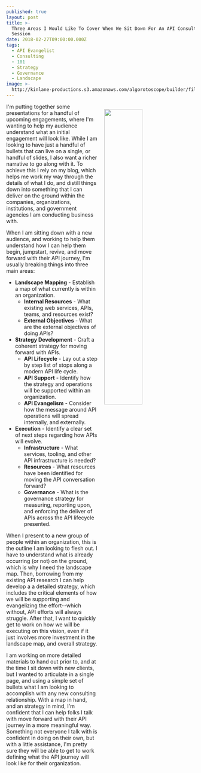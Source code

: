 ```yaml
---
published: true
layout: post
title: >-
  Three Areas I Would Like To Cover When We Sit Down For An API Consulting
  Session
date: 2018-02-27T09:00:00.000Z
tags:
  - API Evangelist
  - Consulting
  - 101
  - Strategy
  - Governance
  - Landscape
image: >-
  http://kinlane-productions.s3.amazonaws.com/algorotoscope/builder/filtered/68_146_800_500_0_max_0_-1_-1.jpg
---
```

<p><img src="http://kinlane-productions.s3.amazonaws.com/algorotoscope/builder/filtered/68_146_800_500_0_max_0_-1_-1.jpg" align="right" width="45%" style="padding: 15px;" /></p>I'm putting together some presentations for a handful of upcoming engagements, where I'm wanting to help my audience understand what an initial engagement will look like. While I am looking to have just a handful of bullets that can live on a single, or handful of slides, I also want a richer narrative to go along with it. To achieve this I rely on my blog, which helps me work my way through the details of what I do, and distill things down into something that I can deliver on the ground within the companies, organizations, institutions, and government agencies I am conducting business with.

When I am sitting down with a new audience, and working to help them understand how I can help them begin, jumpstart, revive, and move forward with their API journey, I'm usually breaking things into three main areas:

- **Landscape Mapping** - Establish a map of what currently is within an organization.
	- **Internal Resources** - What existing web services, APIs, teams, and resources exist?
	- **External Objectives** - What are the external objectives of doing APIs?
- **Strategy Development** - Craft a coherent strategy for moving forward with APIs.
	- **API Lifecycle** - Lay out a step by step list of stops along a modern API life cycle.
	- **API Support** - Identify how the strategy and operations will be supported within an organization.
	- **API Evangelism** - Consider how the message around API operations will spread internally, and externally.
- **Execution** - Identify a clear set of next steps regarding how APIs will evolve.
	- **Infrastructure** - What services, tooling, and other API infrastructure is needed?
	- **Resources** - What resources have been identified for moving the API conversation forward?
	- **Governance** - What is the governance strategy for measuring, reporting upon, and enforcing the deliver of APIs across the API lifecycle presented.

When I present to a new group of people within an organization, this is the outline I am looking to flesh out. I have to understand what is already occurring (or not) on the ground, which is why I need the landscape map. Then, borrowing from my existing API research I can help develop a a detailed strategy, which includes the critical elements of how we will be supporting and evangelizing the effort--which without, API efforts will always struggle. After that, I want to quickly get to work on how we will be executing on this vision, even if it just involves more investment in the landscape map, and overall strategy.

I am working on more detailed materials to hand out prior to, and at the time I sit down with new clients, but I wanted to articulate in a single page, and using a simple set of bullets what I am looking to accomplish with any new consulting relationship. With a map in hand, and an strategy in mind, I'm confident that I can help folks I talk with move forward with their API journey in a more meaningful way. Something not everyone I talk with is confident in doing on their own, but with a little assistance, I'm pretty sure they will be able to get to work defining what the API journey will look like for their organization.
